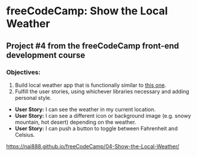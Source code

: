 # freeCodeCamp: Show the Local Weather

## Project #4 from the freeCodeCamp front-end development course

### Objectives:

1. Build local weather app that is functionally similar to [this one](http://codepen.io/FreeCodeCamp/full/bELRjV).
2. Fulfill the user stories, using whichever libraries necessary and adding personal style.

  - **User Story:** I can see the weather in my current location.
  - **User Story:** I can see a different icon or background image (e.g. snowy mountain, hot desert) depending on the weather.
  - **User Story:** I can push a button to toggle between Fahrenheit and Celsius.

<https://nai888.github.io/freeCodeCamp/04-Show-the-Local-Weather/>
